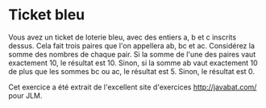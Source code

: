 # Ticket bleu #
Vous avez un ticket de loterie bleu, avec des entiers a, b et c inscrits
dessus. Cela fait trois paires que l'on appellera ab, bc et ac. Considérez
la somme des nombres de chaque pair. Si la somme de l'une des paires vaut
exactement 10, le résultat est 10. Sinon, si la somme ab vaut exactement 10
de plus que les sommes bc ou ac, le résultat est 5. Sinon, le résultat est
0.

Cet exercice a été extrait de l'excellent site d'exercices
http://javabat.com/ pour JLM.

